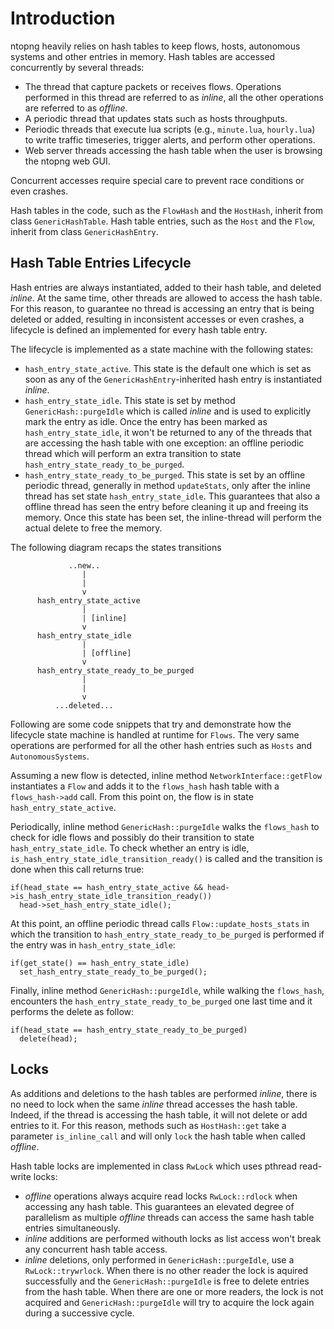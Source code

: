 Introduction
============

ntopng heavily relies on hash tables to keep flows, hosts, autonomous systems and other entries in memory. Hash tables are accessed concurrently by several threads:
- The thread that capture packets or receives flows. Operations performed in this thread are referred to as _inline_, all the other operations are referred to as _offline_.
- A periodic thread that updates stats such as hosts throughputs.
- Periodic threads that execute lua scripts (e.g., `minute.lua`, `hourly.lua`) to write traffic timeseries, trigger alerts, and perform other operations.
- Web server threads accessing the hash table when the user is browsing the ntopng web GUI.


Concurrent accesses require special care to prevent race conditions or even crashes.

Hash tables in the code, such as the `FlowHash` and the `HostHash`, inherit from class `GenericHashTable`. Hash table entries, such as the `Host` and the `Flow`, inherit from class `GenericHashEntry`.

Hash Table Entries Lifecycle
----------------------------

Hash entries are always instantiated, added to their hash table, and deleted _inline_. At the same time, other threads are allowed to access the hash table. For this reason, to guarantee no thread is accessing an entry that is being deleted or added, resulting in inconsistent accesses or even crashes, a lifecycle is defined an implemented for every hash table entry.

The lifecycle is implemented as a state machine with the following states:

- `hash_entry_state_active`. This state is the default one which is set as soon as any of the `GenericHashEntry`-inherited hash entry is instantiated _inline_.
- `hash_entry_state_idle`. This state is set by method `GenericHash::purgeIdle` which is called _inline_ and is used to explicitly mark the entry as idle. Once the entry has been marked as `hash_entry_state_idle`, it won't be returned to any of the threads that are accessing the hash table with one exception: an offline periodic thread which will perform an extra transition to state `hash_entry_state_ready_to_be_purged`.
- `hash_entry_state_ready_to_be_purged`. This state is set by an offline periodic thread, generally in method `updateStats`, only after the inline thread has set state `hash_entry_state_idle`. This guarantees that also a offline thread has seen the entry before cleaning it up and freeing its memory. Once this state has been set, the inline-thread will perform the actual delete to free the memory.

The following diagram recaps the states transitions

```
             ..new..
                |
                |
                v
      hash_entry_state_active
                |
                | [inline]
                v
      hash_entry_state_idle
                |
                | [offline]
                v
      hash_entry_state_ready_to_be_purged
                |
                |
                v
          ...deleted...
```

Following are some code snippets that try and demonstrate how the lifecycle state machine is handled at runtime for `Flows`. The very same operations are performed for all the other hash entries such as `Hosts` and `AutonomousSystems`.
 
Assuming a new flow is detected, inline method `NetworkInterface::getFlow` instantiates a `Flow` and adds it to the `flows_hash` hash table with a `flows_hash->add` call. From this point on, the flow is in state `hash_entry_state_active`.

Periodically, inline method `GenericHash::purgeIdle` walks the `flows_hash` to check for idle flows and possibly do their transition to state `hash_entry_state_idle`. To check whether an entry is idle, `is_hash_entry_state_idle_transition_ready()` is called and the transition is done when this call returns true: 

```
if(head_state == hash_entry_state_active && head->is_hash_entry_state_idle_transition_ready())
  head->set_hash_entry_state_idle();
```

At this point, an offline periodic thread calls `Flow::update_hosts_stats` in which the transition to `hash_entry_state_ready_to_be_purged` is performed if the entry was in `hash_entry_state_idle`:

```
if(get_state() == hash_entry_state_idle)
  set_hash_entry_state_ready_to_be_purged();
```

Finally, inline method `GenericHash::purgeIdle`, while walking the `flows_hash`, encounters the `hash_entry_state_ready_to_be_purged` one last time and it performs the delete as follow:

```
if(head_state == hash_entry_state_ready_to_be_purged)
  delete(head);
```

Locks
-----

As additions and deletions to the hash tables are performed _inline_, there is no need to lock when the same _inline_ thread accesses the hash table. Indeed, if the thread is accessing the hash table, it will not delete or add entries to it. For this reason, methods such as `HostHash::get` take a parameter `is_inline_call` and will only `lock` the hash table when called _offline_.

Hash table locks are implemented in class `RwLock` which uses pthread read-write locks:
- _offline_ operations always acquire read locks `RwLock::rdlock` when accessing any hash table. This guarantees an elevated degree of parallelism as multiple _offline_ threads can access the same hash table entries simultaneously.
- _inline_ additions are performed withouth locks as list access won't break any concurrent hash table access.
- _inline_ deletions, only performed in `GenericHash::purgeIdle`, use a `RwLock::trywrlock`. When there is no other reader the lock is aquired successfully and the `GenericHash::purgeIdle` is free to delete entries from the hash table. When there are one or more readers, the lock is not acquired and `GenericHash::purgeIdle` will try to acquire the lock again during a successive cycle.





